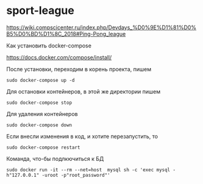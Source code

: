 # sport-league
https://wiki.compscicenter.ru/index.php/Devdays_%D0%9E%D1%81%D0%B5%D0%BD%D1%8C_2018#Ping-Pong_league


Как установить docker-compose

https://docs.docker.com/compose/install/

После установки, переходим в корень проекта, пишем

`sudo docker-compose up -d`

Для остановки контейнеров, в этой же директории пишем

`sudo docker-compose stop`

Для удаления контейнеров

`sudo docker-compose down`

Если внесли изменения в код, и хотите перезапустить, то

`sudo docker-compose restart`

Команда, что-бы подлкючиться к БД

`sudo docker run -it --rm --net=host  mysql sh -c 'exec mysql -h"127.0.0.1" -uroot -p"root_password"'`
